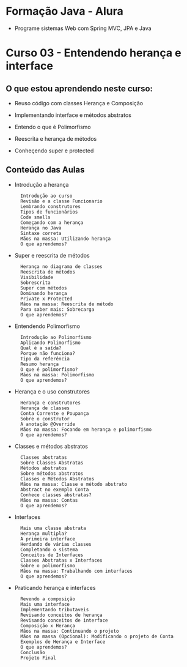 # Formação Java - Alura
+ Programe sistemas Web com Spring MVC, JPA e Java

# Curso 03 - Entendendo herança e interface

## O que estou aprendendo neste curso:

+ Reuso código com classes Herança e Composição

+ Implementando interface e métodos abstratos

+ Entendo o que é Polimorfismo

+ Reescrita e herança de métodos

+ Conheçendo super e protected

## Conteúdo das Aulas

+ Introdução a herança 

        Introdução ao curso
        Revisão e a classe Funcionario
        Lembrando construtores
        Tipos de funcionários
        Code smells
        Começando com a herança
        Herança no Java
        Sintaxe correta
        Mãos na massa: Utilizando herança
        O que aprendemos?

+ Super e reescrita de métodos

        Herança no diagrama de classes
        Reescrita de métodos
        Visibilidade
        Sobrescrita
        Super com métodos
        Dominando herança
        Private x Protected
        Mãos na massa: Reescrita de método
        Para saber mais: Sobrecarga
        O que aprendemos?

+ Entendendo Polimorfismo

        Introdução ao Polimorfismo
        Aplicando Polimorfismo
        Qual é a saída?
        Porque não funciona?
        Tipo da referência
        Resumo herança
        O que é polimorfismo?
        Mãos na massa: Polimorfismo
        O que aprendemos?

+ Herança e o uso construtores

        Herança e construtores
        Herança de classes
        Conta Corrente e Poupança
        Sobre o construtor
        A anotação @Override
        Mãos na massa: Focando em herança e polimorfismo
        O que aprendemos?

+ Classes e métodos abstratos

        Classes abstratas
        Sobre Classes Abstratas
        Métodos abstratos
        Sobre métodos abstratos
        Classes e Métodos Abstratos
        Mãos na massa: Classe e método abstrato
        Abstract no exemplo Conta
        Conhece classes abstratas?
        Mãos na massa: Contas
        O que aprendemos?

+ Interfaces

        Mais uma classe abstrata
        Herança multipla?
        A primeira interface
        Herdando de várias classes
        Completando o sistema
        Conceitos de Interfaces
        Classes Abstratas x Interfaces
        Sobre o polimorfismo
        Mãos na massa: Trabalhando com interfaces
        O que aprendemos?

+ Praticando herança e interfaces

        Revendo a composição
        Mais uma interface
        Implementando tributaveis
        Revisando conceitos de herança
        Revisando conceitos de interface
        Composição x Herança
        Mãos na massa: Continuando o projeto
        Mãos na massa (Opcional): Modificando o projeto de Conta
        Exemplos de Herança e Interface
        O que aprendemos?
        Conclusão
        Projeto Final


